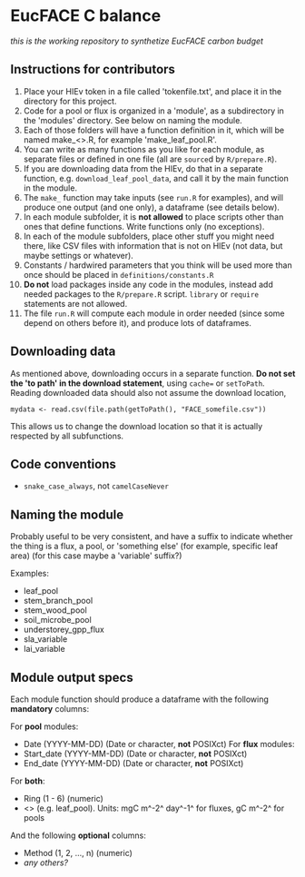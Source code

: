 # EucFACE C balance

*this is the working repository to synthetize EucFACE carbon budget*



## Instructions for contributors

1. Place your HIEv token in a file called 'tokenfile.txt', and place it in the directory for this project.
2. Code for a pool or flux is organized in a 'module', as a subdirectory in the 'modules' directory. See below on naming the module.
3. Each of those folders will have a function definition in it, which will be named make_<<module>>.R, for example 'make_leaf_pool.R'. 
4. You can write as many functions as you like for each module, as separate files or defined in one file (all are `source`d by `R/prepare.R`).
5. If you are downloading data from the HIEv, do that in a separate function, e.g. `download_leaf_pool_data`, and call it by the main function in the module.
6. The `make_` function may take inputs (see `run.R` for examples), and will produce one output (and one only), a dataframe (see details below).
7. In each module subfolder, it is **not allowed** to place scripts other than ones that define functions. Write functions only (no exceptions).
8. In each of the module subfolders, place other stuff you might need there, like CSV files with information that is not on HIEv (not data, but maybe settings or whatever).
9. Constants / hardwired parameters that you think will be used more than once should be placed in `definitions/constants.R`
10. **Do not** load packages inside any code in the modules, instead add needed packages to the `R/prepare.R` script. `library` or `require` statements are not allowed.
11. The file `run.R` will compute each module in order needed (since some depend on others before it), and produce lots of dataframes.


## Downloading data

As mentioned above, downloading occurs in a separate function. **Do not set the 'to path' in the download statement**, using `cache=` or `setToPath`. Reading downloaded data should also not assume the download location,

```
mydata <- read.csv(file.path(getToPath(), "FACE_somefile.csv"))
```

This allows us to change the download location so that it is actually respected by all subfunctions.

## Code conventions

- `snake_case_always`, not `camelCaseNever`



## Naming the module

Probably useful to be very consistent, and have a suffix to indicate whether the thing is a flux, a pool, or 'something else' (for example, specific leaf area) (for this case maybe a 'variable' suffix?)

Examples:
- leaf_pool
- stem_branch_pool
- stem_wood_pool
- soil_microbe_pool
- understorey_gpp_flux
- sla_variable
- lai_variable



## Module output specs

Each module function should produce a dataframe with the following **mandatory** columns:

For **pool** modules:
- Date (YYYY-MM-DD) (Date or character, **not** POSIXct)
For **flux** modules: 
- Start_date (YYYY-MM-DD) (Date or character, **not** POSIXct)
- End_date (YYYY-MM-DD) (Date or character, **not** POSIXct)

For **both**: 
- Ring (1 - 6) (numeric)
- <<module>> (e.g. leaf_pool). Units: mgC m^-2^ day^-1^ for fluxes, gC m^-2^ for pools

And the following **optional** columns:

- Method (1, 2, ..., n) (numeric)
- *any others?*


